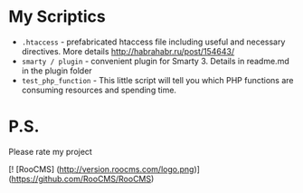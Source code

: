 My Scriptics
=====

* `.htaccess` - prefabricated htaccess file including useful and necessary directives. More details http://habrahabr.ru/post/154643/
* `smarty / plugin` - convenient plugin for Smarty 3. Details in readme.md in the plugin folder
* `test_php_function` - This little script will tell you which PHP functions are consuming resources and spending time.

P.S.
====
Please rate my project

[! [RooCMS] (http://version.roocms.com/logo.png)] (https://github.com/RooCMS/RooCMS) 
